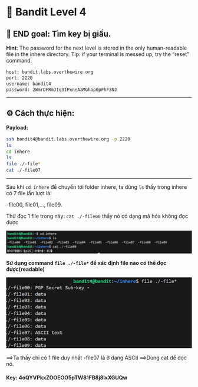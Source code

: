 # 🎯 Bandit Level 4

## 📌 END goal: Tìm key bị giấu.
**Hint**: The password for the next level is stored in the only human-readable file in the inhere directory. Tip: if your terminal is messed up, try the “reset” command.

```
host: bandit.labs.overthewire.org
port: 2220
username: bandit4
password: 2WmrDFRmJIq3IPxneAaMGhap0pFhF3NJ

```
---

## ⚙️ Cách thực hiện:
**Payload:**
```bash
ssh bandit4@bandit.labs.overthewire.org -p 2220
ls
cd inhere
ls
file ./-file*
cat ./-file07

```
---

Sau khi ```cd inhere``` để chuyển tới folder inhere, ta dùng ```ls``` thấy trong inhere có 7 file lần lượt là:

-file00, file01,..., file09.

Thử đọc 1 file trong này: ```cat ./-file00``` thấy nó có dạng mã hóa không đọc được

![alt text](./image/Level4-1.png)

**Sử dụng command ```file ./-file*``` để xác định file nào có thể đọc được(readable)**

![alt text](./image/Level4-2.png)

==>Ta thấy chỉ có 1 file duy nhất -file07 là ở dạng ASCII
==>Dùng cat để đọc nó.

#### Key: 4oQYVPkxZOOEOO5pTW81FB8j8lxXGUQw
